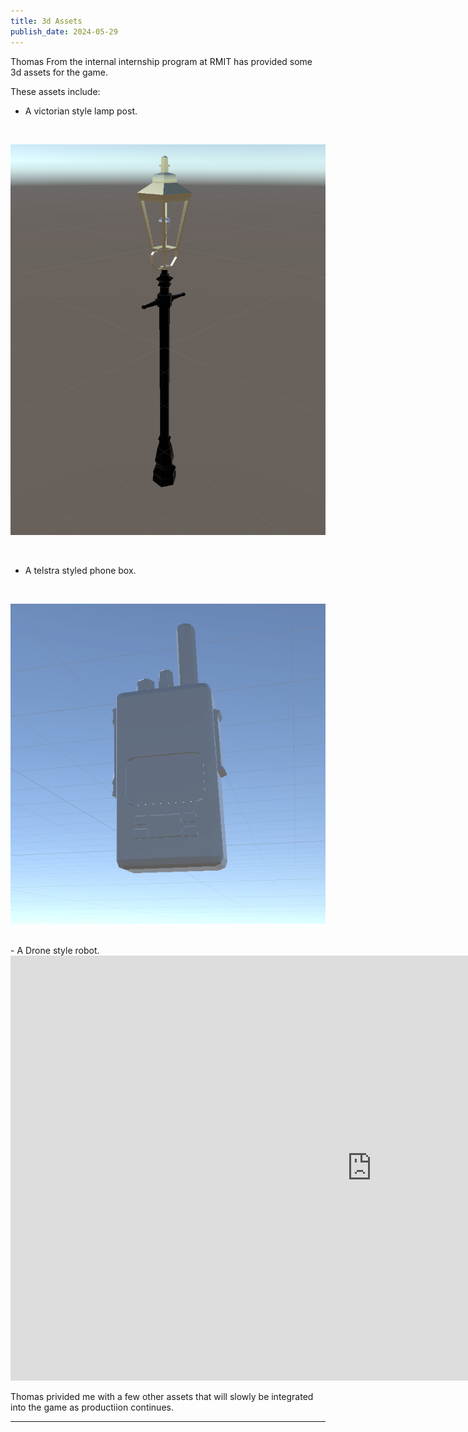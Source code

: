 ```yaml
---
title: 3d Assets
publish_date: 2024-05-29
---
```


Thomas From the internal internship program at RMIT has provided some 3d assets for the game.

These assets include:

- A victorian style lamp post.
<br>

![Photo N/A](./img/lampPost.png)

<br>

- A telstra styled phone box.
<br>

![Photo N/A](./img/Radio.png)

<br>
- A Drone style robot.

<br>

<iframe width="1156" height="680" src="https://www.youtube.com/embed/R7Nq7qqhI00" title="Drone_update_new_Asset" frameborder="0" allow="accelerometer; autoplay; clipboard-write; encrypted-media; gyroscope; picture-in-picture; web-share" referrerpolicy="strict-origin-when-cross-origin" allowfullscreen></iframe>



<br>

Thomas privided me with a few other assets that will slowly be integrated into the game as productiion continues.

---


